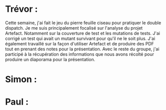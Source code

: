 # Trévor :
Cette semaine, j'ai fait le jeu du pierre feuille ciseau pour pratiquer le double dispatch. Je me suis principalement focalisé sur l'analyse du projet Artefact. Notamment sur la couverture de test et les mutations de tests. J'ai corrigé un test qui avait un mutant survivant pour qu'il ne le soit plus. J'ai également travaillé sur la façon d'utiliser Artefact et de produire des PDF tout en prenant des notes pour la présentation. Avec le reste du groupe, j'ai participé à la récupération des informations que nous avons récolté pour produire un diaporama pour la présentation.

# Simon :


# Paul :